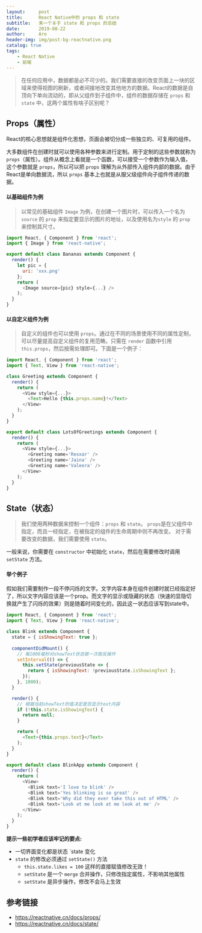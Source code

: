 ```yaml
---
layout:     post
title:      React Native中的 props 和 state
subtitle:   来一个关于 state 和 props 的总结
date:       2019-08-22
author:     Aro
header-img: img/post-bg-reactnative.png
catalog: true
tags:
    - React Native
    - 前端
---
```


>在任何应用中，数据都是必不可少的。我们需要直接的改变页面上一块的区域来使得视图的刷新，或者间接地改变其他地方的数据。React的数据是自顶向下单向流动的，即从父组件到子组件中，组件的数据存储在 `props` 和 `state` 中，这两个属性有啥子区别呢？


## Props（属性）

React的核心思想就是组件化思想，页面会被切分成一些独立的、可复用的组件。

大多数组件在创建时就可以使用各种参数来进行定制。用于定制的这些参数就称为 `props`（属性）。组件从概念上看就是一个函数，可以接受一个参数作为输入值，这个参数就是 `props`，所以可以把 `props` 理解为从外部传入组件内部的数据。由于React是单向数据流，所以 `props` 基本上也就是从服父级组件向子组件传递的数据。


#### 以基础组件为例

>以常见的基础组件 `Image` 为例，在创建一个图片时，可以传入一个名为 `source` 的 `prop` 来指定要显示的图片的地址，以及使用名为`style` 的 `prop` 来控制其尺寸。

```js
import React, { Component } from 'react';
import { Image } from 'react-native';

export default class Bananas extends Component {
  render() {
    let pic = {
      uri: 'xxx.png'
    };
    return (
      <Image source={pic} style={...} />
    );
  }
}
```


#### 以自定义组件为例

>自定义的组件也可以使用 `props`。通过在不同的场景使用不同的属性定制，可以尽量提高自定义组件的复用范畴。只需在 `render` 函数中引用 `this.props`，然后按需处理即可。下面是一个例子：

```js
import React, { Component } from 'react';
import { Text, View } from 'react-native';

class Greeting extends Component {
  render() {
    return (
      <View style={...}>
        <Text>Hello {this.props.name}!</Text>
      </View>
    );
  }
}

export default class LotsOfGreetings extends Component {
  render() {
    return (
      <View style={...}>
        <Greeting name='Rexxar' />
        <Greeting name='Jaina' />
        <Greeting name='Valeera' />
      </View>
    );
  }
}
```


## State（状态）

>我们使用两种数据来控制一个组件：`props` 和 `state`。 `props`是在父组件中指定，而且一经指定，在被指定的组件的生命周期中则不再改变。 对于需要改变的数据，我们需要使用 `state`。

一般来说，你需要在 `constructor` 中初始化 `state`，然后在需要修改时调用 `setState` 方法。


#### 举个例子

假如我们需要制作一段不停闪烁的文字。文字内容本身在组件创建时就已经指定好了，所以文字内容应该是一个prop。而文字的显示或隐藏的状态（快速的显隐切换就产生了闪烁的效果）则是随着时间变化的，因此这一状态应该写到state中。

```js
import React, { Component } from 'react';
import { Text, View } from 'react-native';

class Blink extends Component {
  state = { isShowingText: true };
  
  componentDidMount() {
    // 每1000毫秒对showText状态做一次取反操作
    setInterval(() => {
      this.setState(previousState => {
        return { isShowingText: !previousState.isShowingText };
      });
    }, 1000);
  }

  render() {
    // 根据当前showText的值决定是否显示text内容
    if (!this.state.isShowingText) {
      return null;
    }

    return (
      <Text>{this.props.text}</Text>
    );
  }
}

export default class BlinkApp extends Component {
  render() {
    return (
      <View>
        <Blink text='I love to blink' />
        <Blink text='Yes blinking is so great' />
        <Blink text='Why did they ever take this out of HTML' />
        <Blink text='Look at me look at me look at me' />
      </View>
    );
  }
}
```

**提示一些初学者应该牢记的要点:**

- 一切界面变化都是状态 `state 变化
- `state` 的修改必须通过 `setState()` 方法
    - `this.state.likes = 100` 这样的直接赋值修改无效！
    - `setState` 是一个 `merge` 合并操作，只修改指定属性，不影响其他属性
    - `setState` 是异步操作，修改不会马上生效


## 参考链接

- <a href="https://reactnative.cn/docs/props/" target="_blank">https://reactnative.cn/docs/props/</a>
- <a href="https://reactnative.cn/docs/state/" target="_blank">https://reactnative.cn/docs/state/</a>